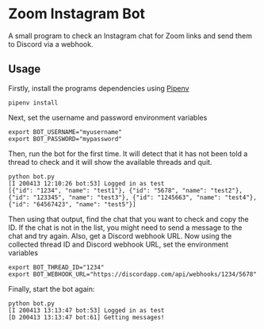# Zoom Instagram Bot

A small program to check an Instagram chat for Zoom links and send them to Discord via a webhook.

## Usage

Firstly, install the programs dependencies using [Pipenv](https://pipenv-fork.readthedocs.io/en/latest/)

```
pipenv install
```

Next, set the username and password environment variables

```
export BOT_USERNAME="myusername"
export BOT_PASSWORD="mypassword"
```

Then, run the bot for the first time. It will detect that it has not been told a thread to check and it will show the available threads and quit.

```
python bot.py
[I 200413 12:10:26 bot:53] Logged in as test
[{"id": "1234", "name": "test1"}, {"id": "5678", "name": "test2"}, {"id": "123345", "name": "test3"}, {"id": "1245663", "name": "test4"}, {"id": "64567423", "name": "test5"}]
```

Then using that output, find the chat that you want to check and copy the ID. If the chat is not in the list, you might need to send a message to the chat and try again. Also, get a Discord webhook URL. Now using the collected thread ID and Discord webhook URL, set the environment variables

```
export BOT_THREAD_ID="1234"
export BOT_WEBHOOK_URL="https://discordapp.com/api/webhooks/1234/5678"
```

Finally, start the bot again:

```
python bot.py
[I 200413 13:13:47 bot:53] Logged in as test
[D 200413 13:13:47 bot:61] Getting messages!
```
